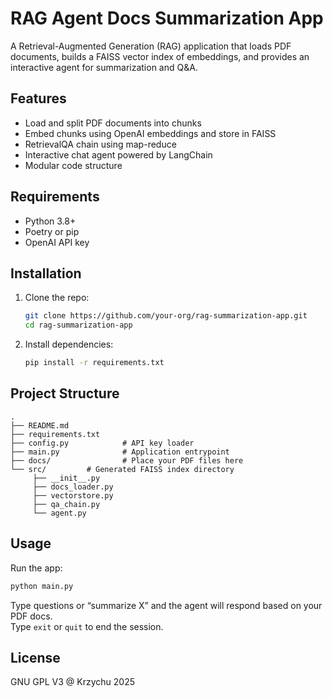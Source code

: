 # RAG Agent Docs Summarization App

A Retrieval-Augmented Generation (RAG) application that loads PDF documents, builds a FAISS vector index of embeddings, and provides an interactive agent for summarization and Q&A.

## Features

- Load and split PDF documents into chunks
- Embed chunks using OpenAI embeddings and store in FAISS
- RetrievalQA chain using map-reduce
- Interactive chat agent powered by LangChain
- Modular code structure

## Requirements

- Python 3.8+
- Poetry or pip
- OpenAI API key

## Installation

1. Clone the repo:
   ```bash
   git clone https://github.com/your-org/rag-summarization-app.git
   cd rag-summarization-app
   ```

2. Install dependencies:
   ```bash
   pip install -r requirements.txt
   ```  

## Project Structure

```
.
├── README.md
├── requirements.txt
├── config.py            # API key loader
├── main.py              # Application entrypoint
├── docs/                # Place your PDF files here
└── src/         # Generated FAISS index directory
     ├── __init__.py
     ├── docs_loader.py
     ├── vectorstore.py 
     ├── qa_chain.py
     └── agent.py
```

## Usage

Run the app:
```bash
python main.py
```

Type questions or “summarize X” and the agent will respond based on your PDF docs.  
Type `exit` or `quit` to end the session.

## License

GNU GPL V3 @ Krzychu 2025